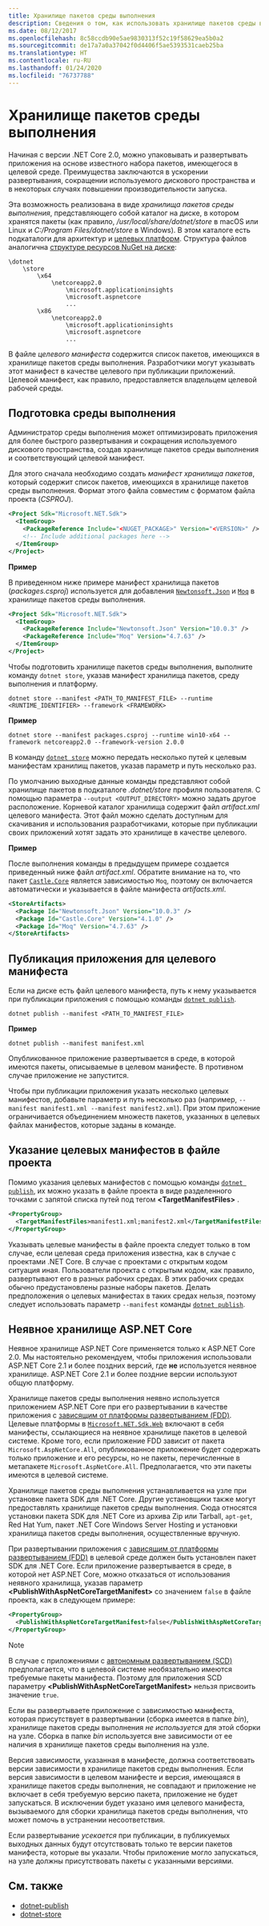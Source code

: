 ```yaml
---
title: Хранилище пакетов среды выполнения
description: Сведения о том, как использовать хранилище пакетов среды выполнения в качестве целевого для манифестов, используемых платформой .NET Core.
ms.date: 08/12/2017
ms.openlocfilehash: 8c58ccdb90e5ae9830313f52c19f58629ea5b0a2
ms.sourcegitcommit: de17a7a0a37042f0d4406f5ae5393531caeb25ba
ms.translationtype: HT
ms.contentlocale: ru-RU
ms.lasthandoff: 01/24/2020
ms.locfileid: "76737788"
---
```

# <a name="runtime-package-store"></a>Хранилище пакетов среды выполнения

Начиная с версии .NET Core 2.0, можно упаковывать и развертывать приложения на основе известного набора пакетов, имеющегося в целевой среде. Преимущества заключаются в ускорении развертывания, сокращении используемого дискового пространства и в некоторых случаях повышении производительности запуска.

Эта возможность реализована в виде *хранилища пакетов среды выполнения*, представляющего собой каталог на диске, в котором хранятся пакеты (как правило, */usr/local/share/dotnet/store* в macOS или Linux и *C:/Program Files/dotnet/store* в Windows). В этом каталоге есть подкаталоги для архитектур и [целевых платформ](../../standard/frameworks.md). Структура файлов аналогична [структуре ресурсов NuGet на диске](/nuget/create-packages/supporting-multiple-target-frameworks#framework-version-folder-structure):

```
\dotnet
    \store
        \x64
            \netcoreapp2.0
                \microsoft.applicationinsights
                \microsoft.aspnetcore
                ...
        \x86
            \netcoreapp2.0
                \microsoft.applicationinsights
                \microsoft.aspnetcore
                ...
```

В файле *целевого манифеста* содержится список пакетов, имеющихся в хранилище пакетов среды выполнения. Разработчики могут указывать этот манифест в качестве целевого при публикации приложений. Целевой манифест, как правило, предоставляется владельцем целевой рабочей среды.

## <a name="preparing-a-runtime-environment"></a>Подготовка среды выполнения

Администратор среды выполнения может оптимизировать приложения для более быстрого развертывания и сокращения используемого дискового пространства, создав хранилище пакетов среды выполнения и соответствующий целевой манифест.

Для этого сначала необходимо создать *манифест хранилища пакетов*, который содержит список пакетов, имеющихся в хранилище пакетов среды выполнения. Формат этого файла совместим с форматом файла проекта (*CSPROJ*).

```xml
<Project Sdk="Microsoft.NET.Sdk">
  <ItemGroup>
    <PackageReference Include="<NUGET_PACKAGE>" Version="<VERSION>" />
    <!-- Include additional packages here -->
  </ItemGroup>
</Project>
```

**Пример**

В приведенном ниже примере манифест хранилища пакетов (*packages.csproj*) используется для добавления [`Newtonsoft.Json`](https://www.nuget.org/packages/Newtonsoft.Json/) и [`Moq`](https://www.nuget.org/packages/moq/) в хранилище пакетов среды выполнения.

```xml
<Project Sdk="Microsoft.NET.Sdk">
  <ItemGroup>
    <PackageReference Include="Newtonsoft.Json" Version="10.0.3" />
    <PackageReference Include="Moq" Version="4.7.63" />
  </ItemGroup>
</Project>
```

Чтобы подготовить хранилище пакетов среды выполнения, выполните команду `dotnet store`, указав манифест хранилища пакетов, среду выполнения и платформу.

```dotnetcli
dotnet store --manifest <PATH_TO_MANIFEST_FILE> --runtime <RUNTIME_IDENTIFIER> --framework <FRAMEWORK>
```

**Пример**

```dotnetcli
dotnet store --manifest packages.csproj --runtime win10-x64 --framework netcoreapp2.0 --framework-version 2.0.0
```

В команду [`dotnet store`](../tools/dotnet-store.md) можно передать несколько путей к целевым манифестам хранилищ пакетов, указав параметр и путь несколько раз.

По умолчанию выходные данные команды представляют собой хранилище пакетов в подкаталоге *.dotnet/store* профиля пользователя. С помощью параметра `--output <OUTPUT_DIRECTORY>` можно задать другое расположение. Корневой каталог хранилища содержит файл *artifact.xml* целевого манифеста. Этот файл можно сделать доступным для скачивания и использования разработчиками, которые при публикации своих приложений хотят задать это хранилище в качестве целевого.

**Пример**

После выполнения команды в предыдущем примере создается приведенный ниже файл *artifact.xml*. Обратите внимание на то, что пакет [`Castle.Core`](https://www.nuget.org/packages/Castle.Core/) является зависимостью `Moq`, поэтому он включается автоматически и указывается в файле манифеста *artifacts.xml*.

```xml
<StoreArtifacts>
  <Package Id="Newtonsoft.Json" Version="10.0.3" />
  <Package Id="Castle.Core" Version="4.1.0" />
  <Package Id="Moq" Version="4.7.63" />
</StoreArtifacts>
```

## <a name="publishing-an-app-against-a-target-manifest"></a>Публикация приложения для целевого манифеста

Если на диске есть файл целевого манифеста, путь к нему указывается при публикации приложения с помощью команды [`dotnet publish`](../tools/dotnet-publish.md).

```dotnetcli
dotnet publish --manifest <PATH_TO_MANIFEST_FILE>
```

**Пример**

```dotnetcli
dotnet publish --manifest manifest.xml
```

Опубликованное приложение развертывается в среде, в которой имеются пакеты, описываемые в целевом манифесте. В противном случае приложение не запустится.

Чтобы при публикации приложения указать несколько целевых манифестов, добавьте параметр и путь несколько раз (например, `--manifest manifest1.xml --manifest manifest2.xml`). При этом приложение ограничивается объединением множеств пакетов, указанных в целевых файлах манифестов, которые заданы в команде.

## <a name="specifying-target-manifests-in-the-project-file"></a>Указание целевых манифестов в файле проекта

Помимо указания целевых манифестов с помощью команды [`dotnet publish`](../tools/dotnet-publish.md), их можно указать в файле проекта в виде разделенного точками с запятой списка путей под тегом **\<TargetManifestFiles>** .

```xml
<PropertyGroup>
  <TargetManifestFiles>manifest1.xml;manifest2.xml</TargetManifestFiles>
</PropertyGroup>
```

Указывать целевые манифесты в файле проекта следует только в том случае, если целевая среда приложения известна, как в случае с проектами .NET Core. В случае с проектами с открытым кодом ситуация иная. Пользователи проекта с открытым кодом, как правило, развертывают его в разных рабочих средах. В этих рабочих средах обычно предустановлены разные наборы пакетов. Делать предположения о целевых манифестах в таких средах нельзя, поэтому следует использовать параметр `--manifest` команды [`dotnet publish`](../tools/dotnet-publish.md).

## <a name="aspnet-core-implicit-store"></a>Неявное хранилище ASP.NET Core

Неявное хранилище ASP.NET Core применяется только к ASP.NET Core 2.0. Мы настоятельно рекомендуем, чтобы приложения использовали ASP.NET Core 2.1 и более поздних версий, где **не** используется неявное хранилище. ASP.NET Core 2.1 и более поздние версии используют общую платформу.

Хранилище пакетов среды выполнения неявно используется приложением ASP.NET Core при его развертывании в качестве приложения с [зависящим от платформы развертыванием (FDD)](index.md#framework-dependent-deployments-fdd). Целевые платформы в [`Microsoft.NET.Sdk.Web`](https://github.com/aspnet/websdk) включают в себя манифесты, ссылающиеся на неявное хранилище пакетов в целевой системе. Кроме того, если приложение FDD зависит от пакета `Microsoft.AspNetCore.All`, опубликованное приложение будет содержать только приложение и его ресурсы, но не пакеты, перечисленные в метапакете `Microsoft.AspNetCore.All`. Предполагается, что эти пакеты имеются в целевой системе.

Хранилище пакетов среды выполнения устанавливается на узле при установке пакета SDK для .NET Core. Другие установщики также могут предоставлять хранилище пакетов среды выполнения. Сюда относятся установки пакета SDK для .NET Core из архива Zip или Tarball, `apt-get`, Red Hat Yum, пакет .NET Core Windows Server Hosting и установки хранилища пакетов среды выполнения, осуществленные вручную.

При развертывании приложения с [зависящим от платформы развертыванием (FDD)](index.md#framework-dependent-deployments-fdd) в целевой среде должен быть установлен пакет SDK для .NET Core. Если приложение развертывается в среде, в которой нет ASP.NET Core, можно отказаться от использования неявного хранилища, указав параметр **\<PublishWithAspNetCoreTargetManifest>** со значением `false` в файле проекта, как в следующем примере:

```xml
<PropertyGroup>
  <PublishWithAspNetCoreTargetManifest>false</PublishWithAspNetCoreTargetManifest>
</PropertyGroup>
```

> [!NOTE]
> В случае с приложениями с [автономным развертыванием (SCD)](index.md#self-contained-deployments-scd) предполагается, что в целевой системе необязательно имеются требуемые пакеты манифеста. Поэтому для приложения SCD параметру **\<PublishWithAspNetCoreTargetManifest>** нельзя присвоить значение `true`.

Если вы развертываете приложение с зависимостью манифеста, которая присутствует в развертывании (сборка имеется в папке *bin*), хранилище пакетов среды выполнения *не используется* для этой сборки на узле. Сборка в папке *bin* используется вне зависимости от ее наличия в хранилище пакетов среды выполнения на узле.

Версия зависимости, указанная в манифесте, должна соответствовать версии зависимости в хранилище пакетов среды выполнения. Если версия зависимости в целевом манифесте и версия, имеющаяся в хранилище пакетов среды выполнения, не совпадают и приложение не включает в себя требуемую версию пакета, приложение не будет запускаться. В исключении будет указано имя целевого манифеста, вызываемого для сборки хранилища пакетов среды выполнения, что может помочь в устранении несоответствия.

Если развертывание *усекается* при публикации, в публикуемых выходных данных будут отсутствовать только те версии пакетов манифеста, которые вы указали. Чтобы приложение могло запускаться, на узле должны присутствовать пакеты с указанными версиями.

## <a name="see-also"></a>См. также

- [dotnet-publish](../tools/dotnet-publish.md)
- [dotnet-store](../tools/dotnet-store.md)

